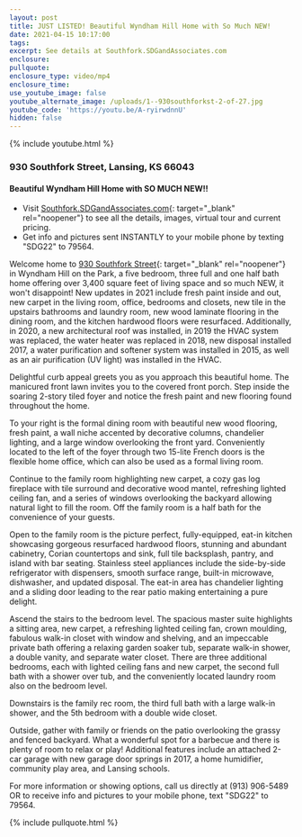 ```yaml
---
layout: post
title: JUST LISTED! Beautiful Wyndham Hill Home with So Much NEW!
date: 2021-04-15 10:17:00
tags:
excerpt: See details at Southfork.SDGandAssociates.com
enclosure:
pullquote:
enclosure_type: video/mp4
enclosure_time:
use_youtube_image: false
youtube_alternate_image: /uploads/1--930southforkst-2-of-27.jpg
youtube_code: 'https://youtu.be/A-ryirwdnnU'
hidden: false
---
```

{% include youtube.html %}

### 930 Southfork Street, Lansing, KS 66043

#### Beautiful Wyndham Hill Home with SO MUCH NEW\!\!

* Visit [Southfork.SDGandAssociates.com](http://southfork.sdgandassociates.com){: target="_blank" rel="noopener"} to see all the details, images, virtual tour and current pricing.
* Get info and pictures sent INSTANTLY to your mobile phone by texting "SDG22" to 79564.

Welcome home to [930 Southfork Street](http://southfork.sdgandassociates.com){: target="_blank" rel="noopener"} in Wyndham Hill on the Park, a five bedroom, three full and one half bath home offering over 3,400 square feet of living space and so much NEW, it won't disappoint\! New updates in 2021 include fresh paint inside and out, new carpet in the living room, office, bedrooms and closets, new tile in the upstairs bathrooms and laundry room, new wood laminate flooring in the dining room, and the kitchen hardwood floors were resurfaced. Additionally, in 2020, a new architectural roof was installed, in 2019 the HVAC system was replaced, the water heater was replaced in 2018, new disposal installed 2017, a water purification and softener system was installed in 2015, as well as an air purification (UV light) was installed in the HVAC.

Delightful curb appeal greets you as you approach this beautiful home. The manicured front lawn invites you to the covered front porch. Step inside the soaring 2-story tiled foyer and notice the fresh paint and new flooring found throughout the home.

To your right is the formal dining room with beautiful new wood flooring, fresh paint, a wall niche accented by decorative columns, chandelier lighting, and a large window overlooking the front yard. Conveniently located to the left of the foyer through two 15-lite French doors is the flexible home office, which can also be used as a formal living room.

Continue to the family room highlighting new carpet, a cozy gas log fireplace with tile surround and decorative wood mantel, refreshing lighted ceiling fan, and a series of windows overlooking the backyard allowing natural light to fill the room. Off the family room is a half bath for the convenience of your guests.

Open to the family room is the picture perfect, fully-equipped, eat-in kitchen showcasing gorgeous resurfaced hardwood floors, stunning and abundant cabinetry, Corian countertops and sink, full tile backsplash, pantry, and island with bar seating. Stainless steel appliances include the side-by-side refrigerator with dispensers, smooth surface range, built-in microwave, dishwasher, and updated disposal. The eat-in area has chandelier lighting and a sliding door leading to the rear patio making entertaining a pure delight.

Ascend the stairs to the bedroom level. The spacious master suite highlights a sitting area, new carpet, a refreshing lighted ceiling fan, crown moulding, fabulous walk-in closet with window and shelving, and an impeccable private bath offering a relaxing garden soaker tub, separate walk-in shower, a double vanity, and separate water closet. There are three additional bedrooms, each with lighted ceiling fans and new carpet, the second full bath with a shower over tub, and the conveniently located laundry room also on the bedroom level.

Downstairs is the family rec room, the third full bath with a large walk-in shower, and the 5th bedroom with a double wide closet.

Outside, gather with family or friends on the patio overlooking the grassy and fenced backyard. What a wonderful spot for a barbecue and there is plenty of room to relax or play\! Additional features include an attached 2-car garage with new garage door springs in 2017, a home humidifier, community play area, and Lansing schools.

For more information or showing options, call us directly at (913) 906-5489 OR to receive info and pictures to your mobile phone, text "SDG22" to 79564.

{% include pullquote.html %}
